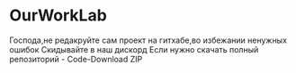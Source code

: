 # OurWorkLab
Господа,не редакруйте сам проект на гитхабе,во избежании ненужных ошибок
Скидывайте в наш дискорд
Если нужно скачать полный репозиторий - Code-Download ZIP
